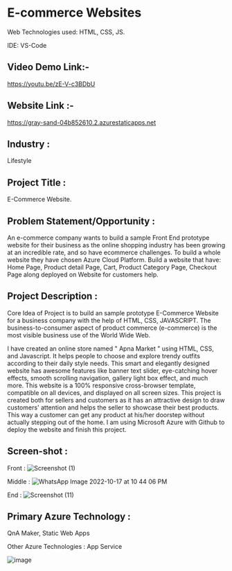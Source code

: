 # E-commerce Websites

Web Technologies used: HTML, CSS, JS.

IDE: VS-Code

## Video Demo Link:-

https://youtu.be/zE-V-c3BDbU

## Website Link :- 

https://gray-sand-04b852610.2.azurestaticapps.net

## Industry :
Lifestyle

## Project Title :
E-Commerce Website.

## Problem Statement/Opportunity :

An e-commerce company wants to build a sample Front End prototype website for their business as the online shopping industry has been growing at an incredible rate, and so have ecommerce challenges. To build a whole website they have chosen Azure Cloud Platform. Build a website that have: Home Page, Product detail Page, Cart, Product Category Page, Checkout Page along deployed on Website for customers help.

## Project Description :

Core Idea of Project is to build an sample prototype E-Commerce Website for a business company with the help of HTML, CSS, JAVASCRIPT. The business-to-consumer aspect of product commerce (e-commerce) is the most visible business use of the World Wide Web.

I have created an online store named " Apna Market " using HTML, CSS, and Javascript. It helps people to choose and explore trendy outfits according to their daily style needs. This smart and elegantly designed website has awesome features like banner text slider, eye-catching hover effects, smooth scrolling navigation, gallery light box effect, and much more. This website is a 100% responsive cross-browser template, compatible on all devices, and displayed on all screen sizes. This project is created both for sellers and customers as it has an attractive design to draw customers' attention and helps the seller to showcase their best products. This way a customer can get any product at his/her doorstep without actually stepping out of the home. I am using Microsoft Azure with Github to deploy the website and finish this project.

## Screen-shot :

Front :
![Screenshot (1)](https://user-images.githubusercontent.com/96697080/197000188-04e12759-0682-4c5d-bf6d-71e9687b0a8d.png)

Middle :
![WhatsApp Image 2022-10-17 at 10 44 06 PM](https://user-images.githubusercontent.com/96697080/197000345-a0dc7a28-bd43-4e98-a4f0-107970b2acef.jpeg)

End :
![Screenshot (11)](https://user-images.githubusercontent.com/96697080/197000545-f0e52d6d-3748-4f53-9f12-d64eac376dd0.png)


## Primary Azure Technology :

 QnA Maker, Static Web Apps

Other Azure Technologies : App Service

![image](https://user-images.githubusercontent.com/96697080/196999406-7f0a5875-8c1e-4f5b-88b8-8c997ea9690e.png)
